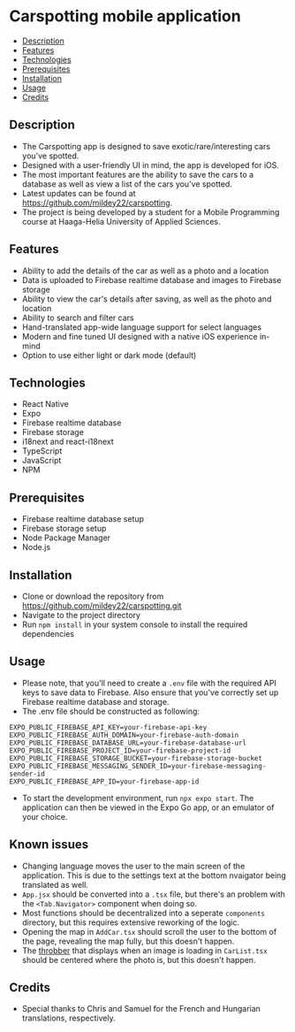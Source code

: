 # Carspotting mobile application

- [Description](#description)
- [Features](#features)
- [Technologies](#technologies)
- [Prerequisites](#prerequisites)
- [Installation](#installation)
- [Usage](#usage)
- [Credits](#credits)

## Description

- The Carspotting app is designed to save exotic/rare/interesting cars you've spotted.
- Designed with a user-friendly UI in mind, the app is developed for iOS.
- The most important features are the ability to save the cars to a database as well as view a list of the cars you've spotted.
- Latest updates can be found at https://github.com/mildey22/carspotting.
- The project is being developed by a student for a Mobile Programming course at Haaga-Helia University of Applied Sciences.

## Features

- Ability to add the details of the car as well as a photo and a location
- Data is uploaded to Firebase realtime database and images to Firebase storage
- Ability to view the car's details after saving, as well as the photo and location
- Ability to search and filter cars
- Hand-translated app-wide language support for select languages
- Modern and fine tuned UI designed with a native iOS experience in-mind
- Option to use either light or dark mode (default)

## Technologies

- React Native
- Expo
- Firebase realtime database
- Firebase storage
- i18next and react-i18next
- TypeScript
- JavaScript
- NPM

## Prerequisites

- Firebase realtime database setup
- Firebase storage setup
- Node Package Manager
- Node.js

## Installation

- Clone or download the repository from https://github.com/mildey22/carspotting.git
- Navigate to the project directory
- Run `npm install` in your system console to install the required dependencies

## Usage

- Please note, that you'll need to create a `.env` file with the required API keys to save data to Firebase. Also ensure that you've correctly set up Firebase realtime database and storage.
- The .env file should be constructed as following:

```.env
EXPO_PUBLIC_FIREBASE_API_KEY=your-firebase-api-key
EXPO_PUBLIC_FIREBASE_AUTH_DOMAIN=your-firebase-auth-domain
EXPO_PUBLIC_FIREBASE_DATABASE_URL=your-firebase-database-url
EXPO_PUBLIC_FIREBASE_PROJECT_ID=your-firebase-project-id
EXPO_PUBLIC_FIREBASE_STORAGE_BUCKET=your-firebase-storage-bucket
EXPO_PUBLIC_FIREBASE_MESSAGING_SENDER_ID=your-firebase-messaging-sender-id
EXPO_PUBLIC_FIREBASE_APP_ID=your-firebase-app-id
```

- To start the development environment, run `npx expo start`. The application can then be viewed in the Expo Go app, or an emulator of your choice.

## Known issues

- Changing language moves the user to the main screen of the application. This is due to the settings text at the bottom nvaigator being translated as well.
- `App.jsx` should be converted into a `.tsx` file, but there's an problem with the `<Tab.Navigator>` component when doing so.
- Most functions should be decentralized into a seperate `components` directory, but this requires extensive reworking of the logic.
- Opening the map in `AddCar.tsx` should scroll the user to the bottom of the page, revealing the map fully, but this doesn't happen.
- The [throbber](https://en.wikipedia.org/wiki/Throbber) that displays when an image is loading in `CarList.tsx` should be centered where the photo is, but this doesn't happen.

## Credits

- Special thanks to Chris and Samuel for the French and Hungarian translations, respectively.

